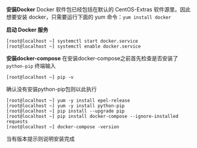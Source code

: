 **安装Docker**
Docker 软件包已经包括在默认的 CentOS-Extras 软件源里。因此想要安装 docker，只需要运行下面的 yum 命令：`yum install docker`

**启动 Docker 服务**
```
[root@localhost ~] systemctl start docker.service
[root@localhost ~] systemctl enable docker.service
```
**安装docker-compose**
在安装docker-compose之前首先检查是否安装了`python-pip`
终端输入
```
[root@localhost ~] pip -v
```
确认没有安装python-pip包则以此执行
```
[root@localhost ~] yum -y install epel-release
[root@localhost ~] yum -y install python-pip
[root@localhost ~] pip install --upgrade pip
[root@localhost ~] pip install docker-compose --ignore-installed requests 
[root@localhost ~] docker-compose -version
```
当有版本提示则说明安装完成

